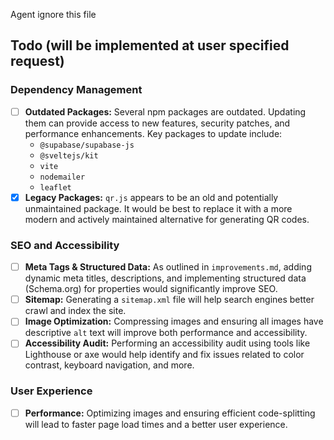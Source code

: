 Agent ignore this file

## Todo (will be implemented at user specified request)

### Dependency Management

- [ ] **Outdated Packages:** Several npm packages are outdated. Updating them can provide access to new features, security patches, and performance enhancements. Key packages to update include:
  - `@supabase/supabase-js`
  - `@sveltejs/kit`
  - `vite`
  - `nodemailer`
  - `leaflet`
- [x] **Legacy Packages:** `qr.js` appears to be an old and potentially unmaintained package. It would be best to replace it with a more modern and actively maintained alternative for generating QR codes.

### SEO and Accessibility

- [ ] **Meta Tags & Structured Data:** As outlined in `improvements.md`, adding dynamic meta titles, descriptions, and implementing structured data (Schema.org) for properties would significantly improve SEO.
- [ ] **Sitemap:** Generating a `sitemap.xml` file will help search engines better crawl and index the site.
- [ ] **Image Optimization:** Compressing images and ensuring all images have descriptive `alt` text will improve both performance and accessibility.
- [ ] **Accessibility Audit:** Performing an accessibility audit using tools like Lighthouse or axe would help identify and fix issues related to color contrast, keyboard navigation, and more.

### User Experience

- [ ] **Performance:** Optimizing images and ensuring efficient code-splitting will lead to faster page load times and a better user experience.
